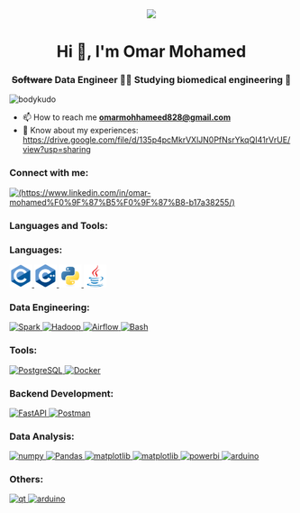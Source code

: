 <div align="center">
  <img src="https://media.tenor.com/GfSX-u7VGM4AAAAC/coding.gif" />
</div>

<h1 align="center">Hi 👋, I'm Omar Mohamed</h1>
<h3 align="center">
  <del>Software</del> Data Engineer 👨‍💻 Studying biomedical engineering 🧬
</h3>

<p align="left">
  <img
    src="https://komarev.com/ghpvc/?username=bodykudo&label=Profile%20views&color=0e75b6&style=flat"
    alt="bodykudo"
  />
</p>

- 📫 How to reach me **omarmohhameed828@gmail.com**
- 📄 Know about my experiences: https://drive.google.com/file/d/135p4pcMkrVXlJN0PfNsrYkqQI41rVrUE/view?usp=sharing

<h3 align="left">Connect with me:</h3>
<p align="left">
  <a href="https://www.linkedin.com/in/omar-mohamed%F0%9F%87%B5%F0%9F%87%B8-b17a38255/" target="blank"
    ><img
      align="center"
      src="https://raw.githubusercontent.com/rahuldkjain/github-profile-readme-generator/master/src/images/icons/Social/linked-in-alt.svg"
      alt="(https://www.linkedin.com/in/omar-mohamed%F0%9F%87%B5%F0%9F%87%B8-b17a38255/)"
      height="30"
      width="40"
  /></a>
</p>

<h3 align="left">Languages and Tools:</h3>
<h3 align="left">Languages:</h3>
<p align="left">
  <a href="https://www.cprogramming.com/" target="_blank" rel="noreferrer">
    <img
      src="https://raw.githubusercontent.com/devicons/devicon/master/icons/c/c-original.svg"
      alt="c"
      width="40"
      height="40"
    />
  </a>
  <a href="https://www.w3schools.com/cpp/" target="_blank" rel="noreferrer">
    <img
      src="https://raw.githubusercontent.com/devicons/devicon/master/icons/cplusplus/cplusplus-original.svg"
      alt="cplusplus"
      width="40"
      height="40"
    />
  </a>
  <a href="https://www.python.org" target="_blank" rel="noreferrer">
    <img
      src="https://raw.githubusercontent.com/devicons/devicon/master/icons/python/python-original.svg"
      alt="python"
      width="40"
      height="40"
    />
  </a>
  <a href="https://www.java.com" target="_blank" rel="noreferrer">
    <img
      src="https://raw.githubusercontent.com/devicons/devicon/master/icons/java/java-original.svg"
      alt="java"
      width="40"
      height="40"
    />
  </a>
</p>
<h3 align="left">Data Engineering:</h3>
<p align="left">
  <a href="https://spark.apache.org/" target="_blank" rel="noreferrer">
    <img
      src="https://spark.apache.org/images/spark-logo-trademark.png"
      alt="Spark"
      width="40"
      height="40"
    />
  </a>
  <a href="https://hadoop.apache.org/" target="_blank" rel="noreferrer">
    <img
      src="https://www.vectorlogo.zone/logos/apache_hadoop/apache_hadoop-ar21.svg"
      alt="Hadoop"
      width="55"
      height="40"
    />
  </a>
  <a href="https://airflow.apache.org/" target="_blank" rel="noreferrer">
    <img
      src="https://cwiki.apache.org/confluence/download/attachments/145723561/airflow_white_bg.png?api=v2"
      alt="Airflow"
      width="40"
      height="40"
    />
  </a>
  <a href="https://www.gnu.org/software/bash/" target="_blank" rel="noreferrer">
    <img
      src="https://www.vectorlogo.zone/logos/gnu_bash/gnu_bash-icon.svg"
      alt="Bash"
      width="40"
      height="40"
    />
  </a>
</p>
<h3 align="left">Tools:</h3>
<p align="left">
  <a href="https://www.postgresql.org/" target="_blank" rel="noreferrer">
    <img
      src="https://www.vectorlogo.zone/logos/postgresql/postgresql-icon.svg"
      alt="PostgreSQL"
      width="40"
      height="40"
    />
  </a>
  <a href="https://www.docker.com/" target="_blank" rel="noreferrer">
    <img
      src="https://www.vectorlogo.zone/logos/docker/docker-icon.svg"
      alt="Docker"
      width="40"
      height="40"
    />
  </a>
</p>
<h3 align="left">Backend Development:</h3>
<p align="left">
  <a href="https://fastapi.tiangolo.com/" target="_blank" rel="noreferrer">
    <img
      src="https://github.com/gilbarbara/logos/blob/main/logos/fastapi.svg"
      alt="FastAPI"
      width="40"
      height="40"
    />
  </a>
  <a href="https://www.postman.com/" target="_blank" rel="noreferrer">
    <img
      src="https://www.vectorlogo.zone/logos/getpostman/getpostman-icon.svg"
      alt="Postman"
      width="40"
      height="40"
    />
  </a>
</p>

<h3 align="left">Data Analysis:</h3>
<p align="left">
  <a href="https://numpy.org/" target="_blank" rel="noreferrer">
    <img
      src="https://www.svgrepo.com/show/354127/numpy.svg"
      alt="numpy"
      width="40"
      height="40"
    />
  </a>
  <a href="https://pandas.pydata.org/" target="_blank" rel="noreferrer">
    <img
      src="https://upload.wikimedia.org/wikipedia/commons/thumb/2/22/Pandas_mark.svg/800px-Pandas_mark.svg.png"
      alt="Pandas"
      width="40"
      height="40"
    />
  </a>
  <a href="https://matplotlib.org/" target="_blank" rel="noreferrer">
    <img
      src="https://upload.wikimedia.org/wikipedia/commons/thumb/8/84/Matplotlib_icon.svg/1024px-Matplotlib_icon.svg.png"
      alt="matplotlib"
      width="40"
      height="40"
    />
  </a>
    <a href="https://www.bing.com/ck/a?!&&p=bdbda08895c2e3afJmltdHM9MTcxMTMyNDgwMCZpZ3VpZD0zNDE1Y2U4OC0zNDdmLTYwNzEtMDQwZS1kYWFlMzUwMzYxNTcmaW5zaWQ9NTU0OQ&ptn=3&ver=2&hsh=3&fclid=3415ce88-347f-6071-040e-daae35036157&psq=microsoft+excel&u=a1aHR0cHM6Ly93d3cubWljcm9zb2Z0LmNvbS9lbi11cy9taWNyb3NvZnQtMzY1L2V4Y2Vs&ntb=1" target="_blank" rel="noreferrer">
    <img
      src="https://upload.wikimedia.org/wikipedia/commons/8/8d/Microsoft_Excel_Logo_%282013-2019%29.svg"
      alt="matplotlib"
      width="40"
      height="40"
    />
  </a>
  <a
    href="https://powerbi.microsoft.com/en-us/"
    target="_blank"
    rel="noreferrer"
  >
    <img
      src="https://upload.wikimedia.org/wikipedia/commons/thumb/c/cf/New_Power_BI_Logo.svg/2048px-New_Power_BI_Logo.svg.png"
      alt="powerbi"
      width="40"
      height="40"
    />
  </a>
     <a href="https://www.bing.com/ck/a?!&&p=89da68c1861c840fJmltdHM9MTcxMTMyNDgwMCZpZ3VpZD0zNDE1Y2U4OC0zNDdmLTYwNzEtMDQwZS1kYWFlMzUwMzYxNTcmaW5zaWQ9NTIxMw&ptn=3&ver=2&hsh=3&fclid=3415ce88-347f-6071-040e-daae35036157&psq=tableau&u=a1aHR0cHM6Ly93d3cudGFibGVhdS5jb20v&ntb=1" target="_blank" rel="noreferrer">
    <img
      src="https://github.com/get-icon/geticon/blob/master/icons/tableau-icon.svg"
      alt="arduino"
      width="40"
      height="40"
    />
  </a>
</p>

<h3 align="left">Others:</h3>
<p align="left">
  <a href="https://www.qt.io/" target="_blank" rel="noreferrer">
    <img
      src="https://upload.wikimedia.org/wikipedia/commons/0/0b/Qt_logo_2016.svg"
      alt="qt"
      width="40"
      height="40"
    />
  </a>
  <a href="https://www.arduino.cc/" target="_blank" rel="noreferrer">
    <img
      src="https://cdn.worldvectorlogo.com/logos/arduino-1.svg"
      alt="arduino"
      width="40"
      height="40"
    />
  </a>
</p>
